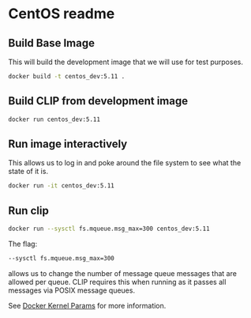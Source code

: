 # CentOS readme

## Build Base Image

This will build the development image that we will use for test purposes.

```sh
docker build -t centos_dev:5.11 .
```

## Build CLIP from development image

```sh
docker run centos_dev:5.11
```

## Run image interactively

This allows us to log in and poke around the file system to see what the state of it is.

```sh
docker run -it centos_dev:5.11
```

## Run clip  

```sh
docker run --sysctl fs.mqueue.msg_max=300 centos_dev:5.11
```

The flag:

```sh
--sysctl fs.mqueue.msg_max=300
```

allows us to change the number of message queue messages that are allowed per queue.  CLIP requires this when running as it passes all messages via POSIX message queues.

See [Docker Kernel Params](https://docs.docker.com/engine/reference/commandline/run/#configure-namespaced-kernel-parameters-sysctls-at-runtime) for more information.
